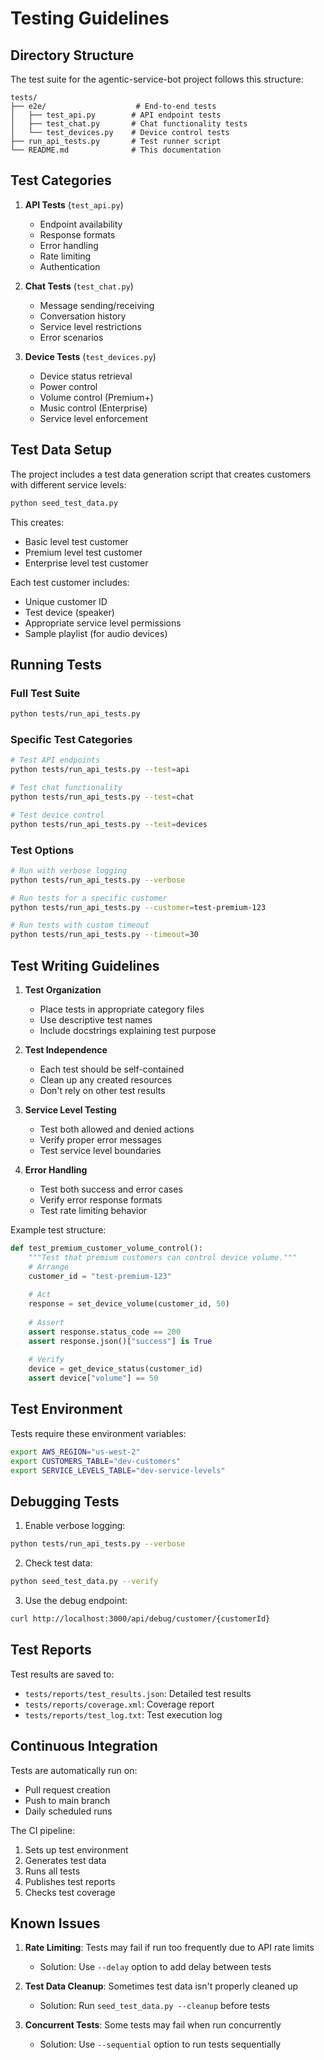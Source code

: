 # Testing Guidelines

## Directory Structure

The test suite for the agentic-service-bot project follows this structure:

```
tests/
├── e2e/                    # End-to-end tests
│   ├── test_api.py        # API endpoint tests
│   ├── test_chat.py       # Chat functionality tests
│   └── test_devices.py    # Device control tests
├── run_api_tests.py       # Test runner script
└── README.md              # This documentation
```

## Test Categories

1. **API Tests** (`test_api.py`)
   - Endpoint availability
   - Response formats
   - Error handling
   - Rate limiting
   - Authentication

2. **Chat Tests** (`test_chat.py`)
   - Message sending/receiving
   - Conversation history
   - Service level restrictions
   - Error scenarios

3. **Device Tests** (`test_devices.py`)
   - Device status retrieval
   - Power control
   - Volume control (Premium+)
   - Music control (Enterprise)
   - Service level enforcement

## Test Data Setup

The project includes a test data generation script that creates customers with different service levels:

```bash
python seed_test_data.py
```

This creates:
- Basic level test customer
- Premium level test customer
- Enterprise level test customer

Each test customer includes:
- Unique customer ID
- Test device (speaker)
- Appropriate service level permissions
- Sample playlist (for audio devices)

## Running Tests

### Full Test Suite
```bash
python tests/run_api_tests.py
```

### Specific Test Categories
```bash
# Test API endpoints
python tests/run_api_tests.py --test=api

# Test chat functionality
python tests/run_api_tests.py --test=chat

# Test device control
python tests/run_api_tests.py --test=devices
```

### Test Options
```bash
# Run with verbose logging
python tests/run_api_tests.py --verbose

# Run tests for a specific customer
python tests/run_api_tests.py --customer=test-premium-123

# Run tests with custom timeout
python tests/run_api_tests.py --timeout=30
```

## Test Writing Guidelines

1. **Test Organization**
   - Place tests in appropriate category files
   - Use descriptive test names
   - Include docstrings explaining test purpose

2. **Test Independence**
   - Each test should be self-contained
   - Clean up any created resources
   - Don't rely on other test results

3. **Service Level Testing**
   - Test both allowed and denied actions
   - Verify proper error messages
   - Test service level boundaries

4. **Error Handling**
   - Test both success and error cases
   - Verify error response formats
   - Test rate limiting behavior

Example test structure:
```python
def test_premium_customer_volume_control():
    """Test that premium customers can control device volume."""
    # Arrange
    customer_id = "test-premium-123"
    
    # Act
    response = set_device_volume(customer_id, 50)
    
    # Assert
    assert response.status_code == 200
    assert response.json()["success"] is True
    
    # Verify
    device = get_device_status(customer_id)
    assert device["volume"] == 50
```

## Test Environment

Tests require these environment variables:
```bash
export AWS_REGION="us-west-2"
export CUSTOMERS_TABLE="dev-customers"
export SERVICE_LEVELS_TABLE="dev-service-levels"
```

## Debugging Tests

1. Enable verbose logging:
```bash
python tests/run_api_tests.py --verbose
```

2. Check test data:
```bash
python seed_test_data.py --verify
```

3. Use the debug endpoint:
```bash
curl http://localhost:3000/api/debug/customer/{customerId}
```

## Test Reports

Test results are saved to:
- `tests/reports/test_results.json`: Detailed test results
- `tests/reports/coverage.xml`: Coverage report
- `tests/reports/test_log.txt`: Test execution log

## Continuous Integration

Tests are automatically run on:
- Pull request creation
- Push to main branch
- Daily scheduled runs

The CI pipeline:
1. Sets up test environment
2. Generates test data
3. Runs all tests
4. Publishes test reports
5. Checks test coverage

## Known Issues

1. **Rate Limiting**: Tests may fail if run too frequently due to API rate limits
   - Solution: Use `--delay` option to add delay between tests

2. **Test Data Cleanup**: Sometimes test data isn't properly cleaned up
   - Solution: Run `seed_test_data.py --cleanup` before tests

3. **Concurrent Tests**: Some tests may fail when run concurrently
   - Solution: Use `--sequential` option to run tests sequentially 